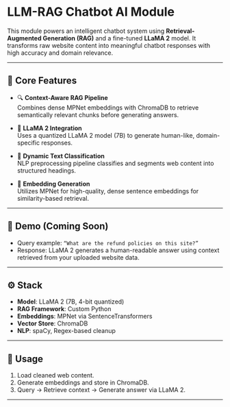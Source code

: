 # LLM-RAG Chatbot AI Module

This module powers an intelligent chatbot system using **Retrieval-Augmented Generation (RAG)** and a fine-tuned **LLaMA 2** model. It transforms raw website content into meaningful chatbot responses with high accuracy and domain relevance.

---

## 🧠 Core Features

- 🔍 **Context-Aware RAG Pipeline**  
  Combines dense MPNet embeddings with ChromaDB to retrieve semantically relevant chunks before generating answers.

- 🦙 **LLaMA 2 Integration**  
  Uses a quantized LLaMA 2 model (7B) to generate human-like, domain-specific responses.

- 🧾 **Dynamic Text Classification**  
  NLP preprocessing pipeline classifies and segments web content into structured headings.

- 🧠 **Embedding Generation**  
  Utilizes MPNet for high-quality, dense sentence embeddings for similarity-based retrieval.

---

## 🧪 Demo (Coming Soon)

- Query example: `“What are the refund policies on this site?”`  
- Response: LLaMA 2 generates a human-readable answer using context retrieved from your uploaded website data.

---

## ⚙️ Stack

- **Model**: LLaMA 2 (7B, 4-bit quantized)
- **RAG Framework**: Custom Python
- **Embeddings**: MPNet via SentenceTransformers
- **Vector Store**: ChromaDB
- **NLP**: spaCy, Regex-based cleanup

---

## 🔐 Usage

1. Load cleaned web content.
2. Generate embeddings and store in ChromaDB.
3. Query → Retrieve context → Generate answer via LLaMA 2.

---
